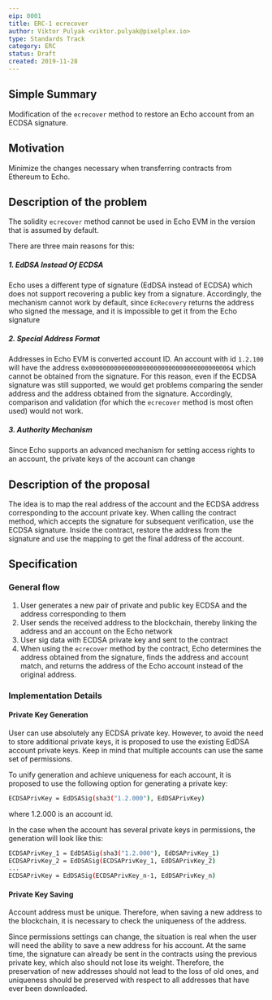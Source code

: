 ```yaml
---
eip: 0001
title: ERC-1 ecrecover
author: Viktor Pulyak <viktor.pulyak@pixelplex.io>
type: Standards Track
category: ERC
status: Draft
created: 2019-11-28
---
```


## Simple Summary

Modification of the `ecrecover` method to restore an Echo account from
an ECDSA signature.

## Motivation

Minimize the changes necessary when transferring contracts from Ethereum
to Echo.

## Description of the problem

The solidity `ecrecover` method cannot be used in Echo EVM in the
version that is assumed by default.

There are three main reasons for this:

##### 1. EdDSA Instead Of ECDSA

Echo uses a different type of signature (EdDSA instead of ECDSA) which
does not support recovering a public key from a signature. Accordingly,
the mechanism cannot work by default, since `EcRecovery` returns the
address who signed the message, and it is impossible to get it from the
Echo signature

##### 2. Special Address Format

Addresses in Echo EVM is converted account ID. An account with id
`1.2.100` will have the address
`0x0000000000000000000000000000000000000064` which cannot be obtained
from the signature. For this reason, even if the ECDSA signature was
still supported, we would get problems comparing the sender address and
the address obtained from the signature. Accordingly, comparison and
validation (for which the `ecrecover` method is most often used) would
not work.

##### 3. Authority Mechanism

Since Echo supports an advanced mechanism for setting access rights to
an account, the private keys of the account can change

## Description of the proposal

The idea is to map the real address of the account and the ECDSA address
corresponding to the account private key. When calling the contract
method, which accepts the signature for subsequent verification, use the
ECDSA signature. Inside the contract, restore the address from the
signature and use the mapping to get the final address of the account.

## Specification

### General flow

1. User generates a new pair of private and public key ECDSA and the
   address corresponding to them
2. User sends the received address to the blockchain, thereby linking
   the address and an account on the Echo network
3. User sig data with ECDSA private key and sent to the contract
4. When using the `ecrecover` method by the contract, Echo determines
   the address obtained from the signature, finds the address and
   account match, and returns the address of the Echo account instead of
   the original address.

### Implementation Details

#### Private Key Generation

User can use absolutely any ECDSA private key. However, to avoid the
need to store additional private keys, it is proposed to use the
existing EdDSA account private keys. Keep in mind that multiple accounts
can use the same set of permissions.

To unify generation and achieve uniqueness for each account, it is
proposed to use the following option for generating a private key:

```bash
ECDSAPrivKey = EdDSASig(sha3("1.2.000"), EdDSAPrivKey)
```

where 1.2.000 is an account id.

In the case when the account has several private keys in permissions,
the generation will look like this:

```bash
ECDSAPrivKey_1 = EdDSASig(sha3("1.2.000"), EdDSAPrivKey_1)
ECDSAPrivKey_2 = EdDSASig(ECDSAPrivKey_1, EdDSAPrivKey_2)
...
ECDSAPrivKey = EdDSASig(ECDSAPrivKey_n-1, EdDSAPrivKey_n)
```

#### Private Key Saving

Account address must be unique. Therefore, when saving a new address to
the blockchain, it is necessary to check the uniqueness of the address.

Since permissions settings can change, the situation is real when the
user will need the ability to save a new address for his account. At the
same time, the signature can already be sent in the contracts using the
previous private key, which also should not lose its weight. Therefore,
the preservation of new addresses should not lead to the loss of old
ones, and uniqueness should be preserved with respect to all addresses
that have ever been downloaded.
